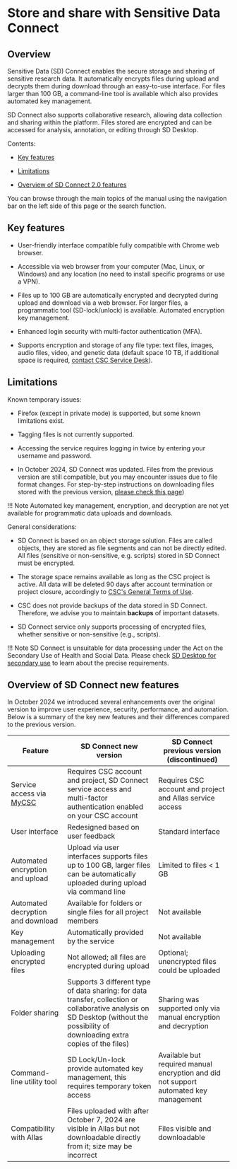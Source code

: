 # Store and share with Sensitive Data Connect

## Overview

Sensitive Data (SD) Connect enables the secure storage and sharing of sensitive research data. It automatically encrypts files during upload and decrypts them during download through an easy-to-use interface. For files larger than 100 GB, a command-line tool is available which also provides automated key management.

SD Connect also supports collaborative research, allowing data collection and sharing within the platform. Files stored are encrypted and can be accessed for analysis, annotation, or editing through SD Desktop.

Contents:

* [Key features](./sd_connect.md#key-features)

* [Limitations](./sd_connect.md#limitations)

* [Overview of SD Connect 2.0 features](./sd_connect.md#overview-of-sd-connect-new-features)

You can browse through the main topics of the manual using the navigation bar on the left side of this page or the search function.

## Key features

* User-friendly interface compatible fully compatible with Chrome web browser.

* Accessible via web browser from your computer (Mac, Linux, or Windows) and any location (no need to install specific programs or use a VPN).

* Files up to 100 GB are automatically encrypted and decrypted during upload and download via a web browser. For larger files, a programmatic tool (SD-lock/unlock) is available. Automated encryption key management.

* Enhanced login security with multi-factor authentication (MFA).

* Supports encryption and storage of any file type: text files, images, audio files, video, and genetic data (default space 10 TB, if additional space is required, [contact CSC Service Desk](../../support/contact.md)).

## Limitations

Known temporary issues:

* Firefox (except in private mode) is supported, but some known limitations exist.

* Tagging files is not currently supported.

* Accessing the service requires logging in twice by entering your username and password.
  
* In October 2024, SD Connect was updated. Files from the previous version are still compatible, but you may encounter issues due to file format changes. For step-by-step instructions on downloading files stored with the previous version, [please check this page](./sd-connect-download.md))


!!! Note
    Automated key management, encryption, and decryption are not yet available for programmatic data uploads and downloads.


General considerations:

* SD Connect is based on an object storage solution. Files are called objects, they are stored as file segments and can not be directly edited. All files (sensitive or non-sensitive, e.g. scripts) stored in SD Connect must be encrypted.

* The storage space remains available as long as the CSC project is active. All data will be deleted 90 days after account termination or project closure, accordingly to [CSC's General Terms of Use](https://research.csc.fi/general-terms-of-use).

* CSC does not provide backups of the data stored in SD Connect. Therefore, we advise you to maintain **backups** of important datasets.

* SD Connect service only supports processing of encrypted files, whether sensitive or non-sensitive (e.g., scripts).

!!! Note
    SD Connect is unsuitable for data processing under the Act on the Secondary Use of Health and Social Data. Please check [SD Desktop for secondary use](./sd-desktop-audited.md) to learn about the precise requirements.

## Overview of SD Connect new features

In October 2024 we introduced several enhancements over the original version to improve user experience, security, performance, and automation. Below is a summary of the key new features and their differences compared to the previous version.

| Feature | SD Connect new version | SD Connect previous version (discontinued) |
|---------|----------------|----------------------------------------|
|Service access via [MyCSC](https://my.csc.fi)|Requires CSC account and project, SD Connect service access and multi-factor authentication enabled on your CSC account|Requires CSC account and project and Allas service access|
|User interface|Redesigned based on user feedback|Standard interface|
|Automated encryption and upload|Upload via user interfaces supports files up to 100 GB, larger files can be automatically uploaded during upload via command line|Limited to files < 1 GB|
|Automated decryption and download|Available for folders or single files for all project members|Not available|
|Key management|Automatically provided by the service|Not available|
|Uploading encrypted files|Not allowed; all files are encrypted during upload|Optional; unencrypted files could be uploaded|
|Folder sharing|Supports 3 different type of data sharing: for data transfer, collection or collaborative analysis on SD Desktop (without the possibility of downloading extra copies of the files)|Sharing was supported only via manual encryption and decryption|
|Command-line utility tool|SD Lock/Un-lock provide automated key management, this requires temporary token access|Available but required manual encryption and did not support automated key management|
|Compatibility with Allas|Files uploaded with after October 7, 2024 are visible in Allas but not downloadable directly from it; size may be incorrect|Files visible and downloadable|
